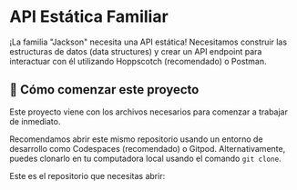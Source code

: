 # API Estática Familiar

¡La familia "Jackson" necesita una API estática! Necesitamos construir las estructuras de datos (data structures) y crear un API endpoint para interactuar con él utilizando Hoppscotch (recomendado) o Postman.

## 🌱 Cómo comenzar este proyecto

Este proyecto viene con los archivos necesarios para comenzar a trabajar de inmediato.

Recomendamos abrir este mismo repositorio usando un entorno de desarrollo como Codespaces (recomendado) o Gitpod. Alternativamente, puedes clonarlo en tu computadora local usando el comando `git clone`.

Este es el repositorio que necesitas abrir:
